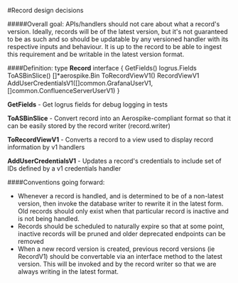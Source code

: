 #Record design decisions

#####Overall goal:
APIs/handlers should not care about what a record's version. Ideally, records will be of the latest version, but it's not
guaranteed to be as such and so should be updatable by any versioned handler with its respective inputs and behaviour.
It is up to the record to be able to ingest this requirement and be writable in the latest version format. 
	
####Definition:
type **Record** interface {
	GetFields() logrus.Fields
	ToASBinSlice() []*aerospike.Bin
	ToRecordViewV1() RecordViewV1
	AddUserCredentialsV1([]common.GrafanaUserV1, []common.ConfluenceServerUserV1)
}

**GetFields** - Get logrus fields for debug logging in tests

**ToASBinSlice** - Convert record into an Aerospike-compliant format so that it can be easily stored by the record writer 
(record.writer)

**ToRecordViewV1** - Converts a record to a view used to display record information by v1 handlers

**AddUserCredentialsV1** - Updates a record's credentials to include set of IDs defined by a v1 credentials handler

####Conventions going forward:
- Whenever a record is handled, and is determined to be of a non-latest version, then invoke the database writer to rewrite
it in the latest form. Old records should only exist when that particular record is inactive and is not being handled.
- Records should be scheduled to naturally expire so that at some point, inactive records will be pruned and older deprecated
endpoints can be removed
- When a new record version is created, previous record versions (ie RecordV1) should be convertable via an interface method
to the latest version. This will be invoked and by the record writer so that we are always writing in the latest format.
